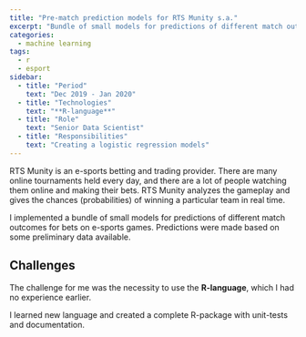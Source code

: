 ```yaml
---
title: "Pre-match prediction models for RTS Munity s.a."
excerpt: "Bundle of small models for predictions of different match outcomes for bets on e-sports games"
categories:
  - machine learning
tags:
  - r
  - esport
sidebar:
  - title: "Period"
    text: "Dec 2019 - Jan 2020"
  - title: "Technologies"
    text: "**R-language**"
  - title: "Role"
    text: "Senior Data Scientist"
  - title: "Responsibilities"
    text: "Creating a logistic regression models"
---
```


RTS Munity is an e-sports betting and trading provider.
There are many online tournaments held every day,
and there are a lot of people watching them online and making their bets.
RTS Munity analyzes the gameplay and gives the chances (probabilities)
of winning a particular team in real time. 

I implemented a bundle of small models for predictions of different match outcomes
for bets on e-sports games.
Predictions were made based on some preliminary data available.

## Challenges

The challenge for me was the necessity to use the **R-language**,
which I had no experience earlier.

I learned new language and created a complete R-package with unit-tests and documentation.
